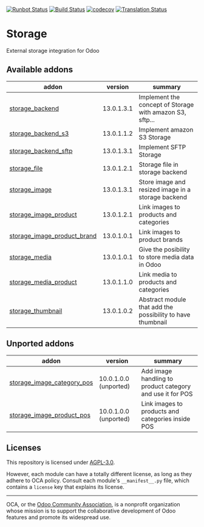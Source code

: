[![Runbot Status](https://runbot.odoo-community.org/runbot/badge/flat/275/13.0.svg)](https://runbot.odoo-community.org/runbot/repo/github-com-oca-storage-275)
[![Build Status](https://travis-ci.com/OCA/storage.svg?branch=13.0)](https://travis-ci.com/OCA/storage)
[![codecov](https://codecov.io/gh/OCA/storage/branch/13.0/graph/badge.svg)](https://codecov.io/gh/OCA/storage)
[![Translation Status](https://translation.odoo-community.org/widgets/storage-13-0/-/svg-badge.svg)](https://translation.odoo-community.org/engage/storage-13-0/?utm_source=widget)

<!-- /!\ do not modify above this line -->

# Storage

External storage integration for Odoo

<!-- /!\ do not modify below this line -->

<!-- prettier-ignore-start -->

[//]: # (addons)

Available addons
----------------
addon | version | summary
--- | --- | ---
[storage_backend](storage_backend/) | 13.0.1.3.1 | Implement the concept of Storage with amazon S3, sftp...
[storage_backend_s3](storage_backend_s3/) | 13.0.1.1.2 | Implement amazon S3 Storage
[storage_backend_sftp](storage_backend_sftp/) | 13.0.1.3.1 | Implement SFTP Storage
[storage_file](storage_file/) | 13.0.1.2.1 | Storage file in storage backend
[storage_image](storage_image/) | 13.0.1.3.1 | Store image and resized image in a storage backend
[storage_image_product](storage_image_product/) | 13.0.1.2.1 | Link images to products and categories
[storage_image_product_brand](storage_image_product_brand/) | 13.0.1.0.1 | Link images to product brands
[storage_media](storage_media/) | 13.0.1.0.1 | Give the posibility to store media data in Odoo
[storage_media_product](storage_media_product/) | 13.0.1.1.0 | Link media to products and categories
[storage_thumbnail](storage_thumbnail/) | 13.0.1.0.2 | Abstract module that add the possibility to have thumbnail


Unported addons
---------------
addon | version | summary
--- | --- | ---
[storage_image_category_pos](storage_image_category_pos/) | 10.0.1.0.0 (unported) | Add image handling to product category and use it for POS
[storage_image_product_pos](storage_image_product_pos/) | 10.0.1.0.0 (unported) | Link images to products and categories inside POS

[//]: # (end addons)

<!-- prettier-ignore-end -->

## Licenses

This repository is licensed under [AGPL-3.0](LICENSE).

However, each module can have a totally different license, as long as they adhere to OCA
policy. Consult each module's `__manifest__.py` file, which contains a `license` key
that explains its license.

----

OCA, or the [Odoo Community Association](http://odoo-community.org/), is a nonprofit
organization whose mission is to support the collaborative development of Odoo features
and promote its widespread use.
